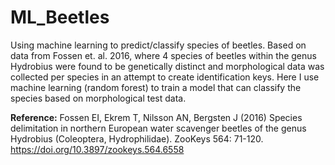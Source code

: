 # ML_Beetles
Using machine learning to predict/classify species of beetles. Based on data from Fossen et. al. 2016, where 4 species of beetles within the genus Hydrobius were found to be genetically distinct and morphological data was collected per species in an attempt to create identification keys. Here I use machine learning (random forest) to train a model that can classify the species based on morphological test data.

**Reference:**
Fossen EI, Ekrem T, Nilsson AN, Bergsten J (2016) Species delimitation in northern European water scavenger beetles of the genus Hydrobius (Coleoptera, Hydrophilidae). ZooKeys 564: 71-120. https://doi.org/10.3897/zookeys.564.6558
